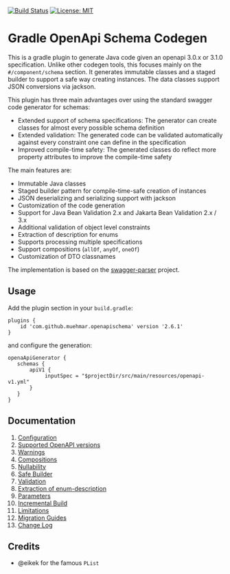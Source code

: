 [![Build Status](https://github.com/muehmar/gradle-openapi-schema/actions/workflows/gradle.yml/badge.svg?branch=master)](https://github.com/muehmar/gradle-openapi-schema/actions/workflows/gradle.yml)
[![License: MIT](https://img.shields.io/badge/License-MIT-yellow.svg)](https://github.com/muehmar/gradle-openapi-schema/blob/master/LICENSE)

# Gradle OpenApi Schema Codegen

This is a gradle plugin to generate Java code given an openapi 3.0.x or 3.1.0 specification. Unlike other codegen tools, this
focuses mainly on the `#/component/schema` section. It generates immutable classes and a staged builder to
support a safe way creating instances. The data classes support JSON conversions via jackson.

This plugin has three main advantages over using the standard swagger code generator for schemas:
* Extended support of schema specifications: The generator can create classes for almost every possible schema definition
* Extended validation: The generated code can be validated automatically against every constraint one can define in the specification
* Improved compile-time safety: The generated classes do reflect more property attributes to improve the compile-time safety

The main features are:

* Immutable Java classes
* Staged builder pattern for compile-time-safe creation of instances
* JSON deserializing and serializing support with jackson
* Customization of the code generation
* Support for Java Bean Validation 2.x and Jakarta Bean Validation 2.x / 3.x
* Additional validation of object level constraints
* Extraction of description for enums
* Supports processing multiple specifications
* Support compositions (`allOf`, `anyOf`, `oneOf`)
* Customization of DTO classnames

The implementation is based on the
[swagger-parser](https://github.com/swagger-api/swagger-parser)
project.

## Usage

Add the plugin section in your `build.gradle`:

```
plugins {
    id 'com.github.muehmar.openapischema' version '2.6.1'
}
```
and configure the generation:
```
openaApiGenerator {
   schemas {
       apiV1 {
            inputSpec = "$projectDir/src/main/resources/openapi-v1.yml"
       }
   }
}
```

## Documentation
1. [Configuration](doc/010_configuration.md)
2. [Supported OpenAPI versions](doc/020_openapi_support.md)
3. [Warnings](doc/030_warnings.md)
4. [Compositions](doc/040_compositions.md)
5. [Nullability](doc/050_nullability.md)
6. [Safe Builder](doc/060_staged_builder.md)
7. [Validation](doc/070_validation.md)
8. [Extraction of enum-description](doc/080_extraction_of_enum_description.md)
9. [Parameters](doc/090_parameters.md)
10. [Incremental Build](doc/100_incremental_build.md)
11. [Limitations](doc/110_limitations.md)
12. [Migration Guides](doc/120_migration_guides.md)
13. [Change Log](doc/130_change_log.md)

## Credits

* @eikek for the famous `PList`
